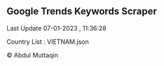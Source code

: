 

## Google Trends Keywords Scraper 
 
Last Update 07-01-2023 , 11:36:28

Country List :
VIETNAM.json



© Abdul Muttaqin 
